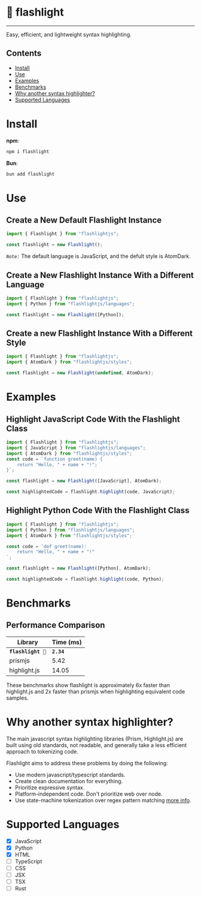 # 🔦 flashlight

---

Easy, efficient, and lightweight syntax highlighting.

## Contents

-   [Install](#install)
-   [Use](#use)
-   [Examples](#examples)
-   [Benchmarks](#benchmarks)
-   [Why another syntax highlighter?](#why-make-another-syntax-highlighter)
    <!-- * [When should I use this?](#when-should-i-use-this?) -->
    <!-- * [Playground](#playground) -->
-   [Supported Languages](#supported-languages)

# Install

**npm**:

```bash
npm i flashlight
```

**Bun**:

```bash
bun add flashlight
```

# Use

## Create a New Default Flashlight Instance

```typescript
import { Flashlight } from "flashlightjs";

const flashlight = new Flashlight();
```

_`Note:`_ The default language is JavaScript, and the defult style is AtomDark.

## Create a New Flashlight Instance With a Different Language

```typescript
import { Flashlight } from "flashlightjs";
import { Python } from "flashlightjs/languages";

const flashlight = new Flashlight([Python]);
```

## Create a new Flashlight Instance With a Different Style

```typescript
import { Flashlight } from "flashlightjs";
import { AtomDark } from "flashlightjs/styles";

const flashlight = new Flashlight(undefined, AtomDark);
```

# Examples

## Highlight JavaScript Code With the Flashlight Class

```typescript
import { Flashlight } from "flashlightjs";
import { JavaScript } from "flashlightjs/languages";
import { AtomDark } from "flashlightjs/styles";
const code = `function greet(name) {
    return "Hello, " + name + "!";
}`;

const flashlight = new Flashlight([JavaScript], AtomDark);

const highlightedCode = flashlight.highlight(code, JavaScript);
```

## Highlight Python Code With the Flashlight Class

```typescript
import { Flashlight } from "flashlightjs";
import { Python } from "flashlightjs/languages";
import { AtomDark } from "flashlightjs/styles";

const code = `def greet(name):
    return "Hello, " + name + "!"
`;

const flashlight = new Flashlight([Python], AtomDark);

const highlightedCode = flashlight.highlight(code, Python);
```

# Benchmarks

## Performance Comparison

| Library             | Time (ms)  |
| ------------------- | ---------- |
| **`flashlight 🔦`** | **`2.34`** |
| prismjs             | 5.42       |
| highlight.js        | 14.05      |

These benchmarks show flashlight is approximately 6x faster than highlight.js and 2x faster than prismjs when highlighting equivalent code samples.

# Why another syntax highlighter?

The main javascript syntax highlighting libraries (Prism, Highlight.js) are built using old standards, not readable, and generally take a less efficient approach to tokenizing code.

Flashlight aims to address these problems by doing the following:

-   Use modern javascript/typescript standards.
-   Create clean documentation for everything.
-   Prioritize expressive syntax.
-   Platform-independent code. Don't prioritize web over node.
-   Use state-machine tokenization over regex pattern matching [more info](https://en.wikipedia.org/wiki/Lexical_analysis#:~:text=Tokens%20are%20often%20defined%20by%20regular%20expressions%2C%20which%20are%20understood%20by%20a%20lexical%20analyzer%20generator%20such%20as%20lex%2C%20or%20handcoded%20equivalent%20finite%2Dstate%20automata.).

<!-- # When should I use this? -->

<!-- # Playground -->

# Supported Languages

-   [x] JavaScript
-   [x] Python
-   [x] HTML
-   [ ] TypeScript
-   [ ] CSS
-   [ ] JSX
-   [ ] TSX
-   [ ] Rust

